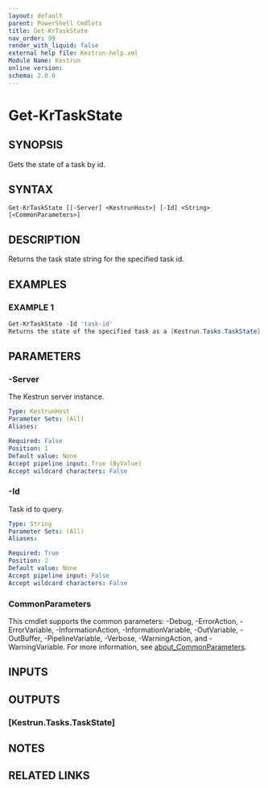 ```yaml
---
layout: default
parent: PowerShell Cmdlets
title: Get-KrTaskState
nav_order: 99
render_with_liquid: false
external help file: Kestrun-help.xml
Module Name: Kestrun
online version:
schema: 2.0.0
---
```


# Get-KrTaskState

## SYNOPSIS
Gets the state of a task by id.

## SYNTAX

```
Get-KrTaskState [[-Server] <KestrunHost>] [-Id] <String> [<CommonParameters>]
```

## DESCRIPTION
Returns the task state string for the specified task id.

## EXAMPLES

### EXAMPLE 1
```powershell
Get-KrTaskState -Id 'task-id'
Returns the state of the specified task as a [Kestrun.Tasks.TaskState] object.
```

## PARAMETERS

### -Server
The Kestrun server instance.

```yaml
Type: KestrunHost
Parameter Sets: (All)
Aliases:

Required: False
Position: 1
Default value: None
Accept pipeline input: True (ByValue)
Accept wildcard characters: False
```

### -Id
Task id to query.

```yaml
Type: String
Parameter Sets: (All)
Aliases:

Required: True
Position: 2
Default value: None
Accept pipeline input: False
Accept wildcard characters: False
```

### CommonParameters
This cmdlet supports the common parameters: -Debug, -ErrorAction, -ErrorVariable, -InformationAction, -InformationVariable, -OutVariable, -OutBuffer, -PipelineVariable, -Verbose, -WarningAction, and -WarningVariable. For more information, see [about_CommonParameters](http://go.microsoft.com/fwlink/?LinkID=113216).

## INPUTS

## OUTPUTS

### [Kestrun.Tasks.TaskState]
## NOTES

## RELATED LINKS
